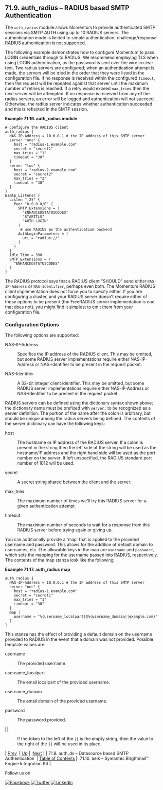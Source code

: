 ## 71.9. auth_radius – RADIUS based SMTP Authentication

<a class="indexterm" name="idp19937808"></a>

The `auth_radius` module allows Momentum to provide authenticated SMTP sessions via SMTP AUTH using up to 10 RADIUS servers. The authentication mode is limited to simple authentication; challenge/response RADIUS authentication is not supported.

The following example demonstrates how to configure Momentum to pass LOGIN credentials through to RADIUS. We recommend employing TLS when using LOGIN authentication, as the password is sent over the wire in clear text. Two radius servers are configured; when an authentication attempt is made, the servers will be tried in the order that they were listed in the configuration file. If no response is received within the configured `timeout`, then the request will be repeated against that server until the maximum number of retries is reached. If a retry would exceed `max_tries` then the next server will be attempted. If no response is received from any of the radius servers, an error will be logged and authentication will not succeed. Otherwise, the radius server indicates whether authentication succeeded and this is reflected in the SMTP session.

<a name="example.auth_radius.3"></a>

**Example 71.16. auth_radius module**

```
# Configure the RADIUS client
auth_radius {
  NAS-IP-Address = 10.0.0.1 # the IP address of this SMTP server
  server "one" {
    host = "radius-1.example.com"
    secret = "secret1"
    max_tries = "1"
    timeout = "30"
  }
  server "two" {
    host = "radius-2.example.com"
    secret = "secret2"
    max_tries = "2"
    timeout = "30"
  }
}
Esmtp_Listener {
  Listen ":25" {
    Peer "0.0.0.0/0" {
      SMTP_Extensions = (
        "ENHANCEDSTATUSCODES"
        "STARTTLS"
        "AUTH LOGIN"
      )
       # use RADIUS as the authentication backend
      AuthLoginParameters = [
        uri = "radius://"
      ]
    }
  }
  Idle_Time = 300
  SMTP_Extensions = (
    "ENHANCEDSTATUSCODES"
  )
}
```

The RADIUS protocol says that a RADIUS client "SHOULD" send either `NAS-IP-Address` or `NAS-Identifier`, perhaps even both. The Momentum RADIUS client implementation does not force you to specify either. If you are configuring a cluster, and your RADIUS server doesn't require either of these options to be present (the FreeRADIUS server implementation is one that does not), you might find it simplest to omit them from your configuration file.

### Configuration Options

The following options are supported:

<dl class="variablelist">

<dt>NAS-IP-Address</dt>

<dd>

Specifies the IP address of the RADIUS client. This may be omitted, but some RADIUS server implementations require either NAS-IP-Address or NAS-Identifier to be present in the request packet.

</dd>

<dt>NAS-Identifier</dt>

<dd>

A 32-bit integer client identifier. This may be omitted, but some RADIUS server implementations require either NAS-IP-Address or NAS-Identifier to be present in the request packet.

</dd>

</dl>

RADIUS servers can be defined using the dictionary syntax shown above; the dictionary name must be prefixed with `server:` to be recognized as a server definition. The portion of the name after the colon is arbitrary, but should be unique among the radius servers being defined. The contents of the server dictionary can have the following keys:

<dl class="variablelist">

<dt>host</dt>

<dd>

The hostname or IP address of the RADIUS server. If a colon is present in the string then the left side of the string will be used as the hostname/IP address and the right hand side will be used as the port number on the server. If left unspecified, the RADIUS standard port number of 1812 will be used.

</dd>

<dt>secret</dt>

<dd>

A secret string shared between the client and the server.

</dd>

<dt>max_tries</dt>

<dd>

The maximum number of times we'll try this RADIUS server for a given authentication attempt.

</dd>

<dt>timeout</dt>

<dd>

The maximum number of seconds to wait for a response from this RADIUS server before trying again or giving up.

</dd>

</dl>

You can additionally provide a 'map' that is applied to the provided username and password. This allows for the addition of default domain to usernames, etc. The allowable keys in the map are `username` and `password`, which sets the mapping for the username passed into RADIUS, respectively. The contents of the map stanza look like the following:

<a name="example.auth_radius.map.3"></a>

**Example 71.17. auth_radius map**

```
auth_radius {
  NAS-IP-Address = 10.0.0.1 # the IP address of this SMTP server
  server "one" {
    host = "radius-1.example.com"
    secret = "secret1"
    max_tries = "1"
    timeout = "30"
  }
  map [
    username = "%{username_localpart}@%{username_domain||example.com}"
  ]
}
```

This stanza has the effect of providing a default domain on the username provided to RADIUS in the event that a domain was not provided. Possible template values are:

<dl class="variablelist">

<dt>username</dt>

<dd>

The provided username.

</dd>

<dt>username_localpart</dt>

<dd>

The email localpart of the provided username.

</dd>

<dt>username_domain</dt>

<dd>

The email domain of the provided username.

</dd>

<dt>password</dt>

<dd>

The password provided.

</dd>

<dt>||</dt>

<dd>

If the token to the left of the `||` is the empty string, then the value to the right of the `||` will be used in its place.

</dd>

</dl>

| [Prev](modules.auth_ds.php)  | [Up](modules.php) |  [Next](modules.beik.php) |
| 71.8. auth_ds – Datasource based SMTP Authentication  | [Table of Contents](index.php) |  71.10. beik – Symantec Brightmail™ Engine Integration Kit |

Follow us on:

[![Facebook](https://support.messagesystems.com/images/icon-facebook.png)](http://www.facebook.com/messagesystems) [![Twitter](https://support.messagesystems.com/images/icon-twitter.png)](http://twitter.com/#!/MessageSystems) [![LinkedIn](https://support.messagesystems.com/images/icon-linkedin.png)](http://www.linkedin.com/company/message-systems)